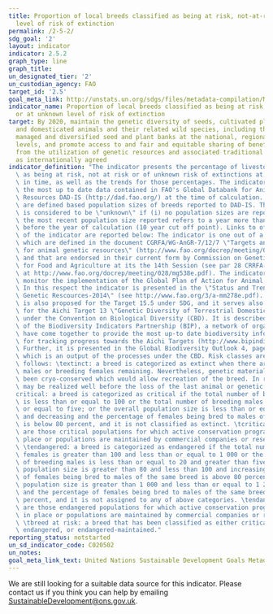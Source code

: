 ```yaml
---
title: Proportion of local breeds classified as being at risk, not-at-risk or at unknown
  level of risk of extinction
permalink: /2-5-2/
sdg_goal: '2'
layout: indicator
indicator: 2.5.2
graph_type: line
graph_title:
un_designated_tier: '2'
un_custodian_agency: FAO
target_id: '2.5'
goal_meta_link: http://unstats.un.org/sdgs/files/metadata-compilation/Metadata-Goal-2.pdf
indicator_name: Proportion of local breeds classified as being at risk, not-at-risk
  or at unknown level of risk of extinction
target: By 2020, maintain the genetic diversity of seeds, cultivated plants and farmed
  and domesticated animals and their related wild species, including through soundly
  managed and diversified seed and plant banks at the national, regional and international
  levels, and promote access to and fair and equitable sharing of benefits arising
  from the utilization of genetic resources and associated traditional knowledge,
  as internationally agreed
indicator_definition: "The indicator presents the percentage of livestock breeds classified\
  \ as being at risk, not at risk or of unknown risk of extinctions at a certain moment\
  \ in time, as well as the trends for those percentages. The indicator is based on\
  \ the most up to date data contained in FAO's Global Databank for Animal Genetic\
  \ Resources DAD-IS (http://dad.fao.org/) at the time of calculation. Risk classes\
  \ are defined based population sizes of breeds reported to DAD-IS. The risk class\
  \ is considered to be \"unknown\" if (i) no population sizes are reported or (ii)\
  \ the most recent population size reported refers to a year more than 10- years\
  \ before the year of calculation (10 year cut off point). Links to official definitions/descriptions\
  \ of the indicator are reported below: The indicator is one out of a set of 3 sub-indicators\
  \ which are defined in the document CGRFA/WG-AnGR-7/12/7 \"Targets and indicators\
  \ for animal genetic resources\" (http://www.fao.org/docrep/meeting/026/me514e.pdf)\
  \ and that are endorsed in their current form by Commission on Genetic Resources\
  \ for Food and Agriculture at its the 14th Session (see par 28 CRRFA-14/13/Report\
  \ at http://www.fao.org/docrep/meeting/028/mg538e.pdf). The indicator serves to\
  \ monitor the implementation of the Global Plan of Action for Animal Genetic Resources.\
  \ In this respect the indicator is presented in the \"Status and Trends of Animal\
  \ Genetic Rescources-2014\" (see http://www.fao.org/3/a-mm278e.pdf). This indicator\
  \ is also proposed for the Target 15.5 under SDG, and it serves also as an indicator\
  \ for the Aichi Target 13 \"Genetic Diversity of Terrestrial Domesticated Animals\"\
  \ under the Convention on Biological Diversity (CBD). It is described on the webpage\
  \ of the Biodiversity Indicators Partnership (BIP), a network of organizations which\
  \ have come together to provide the most up-to date biodiversity information possible\
  \ for tracking progress towards the Aichi Targets (http://www.bipindicators.net/domesticatedanimals).\
  \ Further, it is presented in the Global Biodiversity Outlook 4, page 91 (see http://www.cbd.int/gbo/gbo4/publication/gbo4-en-lr.pdf)\
  \ which is an output of the processes under the CBD. Risk classes are defined as\
  \ follows: \textinct: a breed is categorized as extinct when there are no breeding\
  \ males or breeding females remaining. Nevertheless, genetic material might have\
  \ been cryo-conserved which would allow recreation of the breed. In reality, extinction\
  \ may be realized well before the loss of the last animal or genetic material. \t\
  critical: a breed is categorized as critical if the total number of breeding females\
  \ is less than or equal to 100 or the total number of breeding males is less than\
  \ or equal to five; or the overall population size is less than or equal to 120\
  \ and decreasing and the percentage of females being bred to males of the same breed\
  \ is below 80 percent, and it is not classified as extinct. \tcritical-maintained:\
  \ are those critical populations for which active conservation programmes are in\
  \ place or populations are maintained by commercial companies or research institutions.\
  \ \tendangered: a breed is categorized as endangered if the total number of breeding\
  \ females is greater than 100 and less than or equal to 1 000 or the total number\
  \ of breeding males is less than or equal to 20 and greater than five; or the overall\
  \ population size is greater than 80 and less than 100 and increasing and the percentage\
  \ of females being bred to males of the same breed is above 80 percent; or the overall\
  \ population size is greater than 1 000 and less than or equal to 1 200 and decreasing\
  \ and the percentage of females being bred to males of the same breed is below 80\
  \ percent, and it is not assigned to any of above categories. \tendangered-maintained:\
  \ are those endangered populations for which active conservation programmes are\
  \ in place or populations are maintained by commercial companies or research institutions.\
  \ \tbreed at risk: a breed that has been classified as either critical, critical-maintained,\
  \ endangered, or endangered-maintained."
reporting_status: notstarted
un_sd_indicator_code: C020502
un_notes:
goal_meta_link_text: United Nations Sustainable Development Goals Metadata (pdf 232kB)
---
```


We are still looking for a suitable data source for this indicator. Please contact us if you think you can help by emailing <a href="mailto:SustainableDevelopment@ons.gov.uk">SustainableDevelopment@ons.gov.uk</a>.


